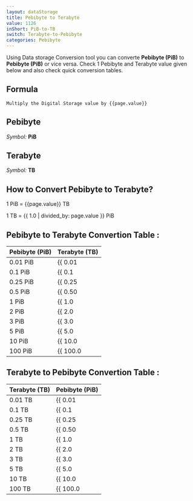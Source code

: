 ```yaml
---
layout: dataStorage
title: Pebibyte to Terabyte
value: 1126
inShort: PiB-to-TB
switch: Terabyte-to-Pebibyte
categories: Pebibyte
---
```


Using Data storage Conversion tool you can converte **Pebibyte (PiB)** to **Pebibyte (PiB)** or vice versa. Check 1 Pebibyte and Terabyte value given below and also check quick conversion tables.

## Formula
`Multiply the Digital Storage value by {{page.value}}`

## Pebibyte
*Symbol:* **PiB**

## Terabyte
*Symbol:* **TB**

## How to Convert Pebibyte to Terabyte?

1 PiB = {{page.value}} TB

1 TB = {{ 1.0 | divided_by: page.value }} PiB


## Pebibyte to Terabyte Convertion Table :

| Pebibyte (PiB) | Terabyte (TB) |
| ---- | ---- |
| 0.01 PiB | {{ 0.01 | times: page.value }} TB |
| 0.1 PiB | {{ 0.1 | times: page.value }} TB |
| 0.25 PiB | {{ 0.25 | times: page.value }} TB |
| 0.5 PiB | {{ 0.50 | times: page.value }} TB |
| 1 PiB | {{ 1.0 | times: page.value }} TB |
| 2 PiB | {{ 2.0 | times: page.value }} TB |
| 3 PiB | {{ 3.0 | times: page.value }} TB |
| 5 PiB | {{ 5.0 | times: page.value }} TB |
| 10 PiB | {{ 10.0 | times: page.value }} TB |
| 100 PiB | {{ 100.0 | times: page.value }} TB |

## Terabyte to Pebibyte Convertion Table :

| Terabyte (TB) | Pebibyte (PiB) |
| ---- | ---- |
| 0.01 TB | {{ 0.01 | divided_by: page.value }} PiB |
| 0.1 TB | {{ 0.1 | divided_by: page.value }} PiB |
| 0.25 TB | {{ 0.25 | divided_by: page.value }} PiB |
| 0.5 TB | {{ 0.50 | divided_by: page.value }} PiB |
| 1 TB | {{ 1.0 | divided_by: page.value }} PiB |
| 2 TB | {{ 2.0 | divided_by: page.value }} PiB |
| 3 TB | {{ 3.0 | divided_by: page.value }} PiB |
| 5 TB | {{ 5.0 | divided_by: page.value }} PiB |
| 10 TB | {{ 10.0 | divided_by: page.value }} PiB |
| 100 TB | {{ 100.0 | divided_by: page.value }} PiB |


<script>
document.getElementById('selectInput')[21].selected = true
document.getElementById('selectOutput')[16].selected = true
</script>
